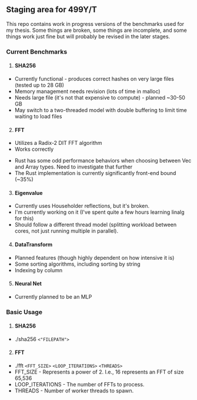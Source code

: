 ## Staging area for 499Y/T

This repo contains work in progress versions of the benchmarks used for my thesis. Some things are broken, some things are incomplete, and some things work just fine but will probably be revised in the later stages.

### Current Benchmarks
1. #### SHA256
  * Currently functional - produces correct hashes on very large files (tested up to 28 GB)
  * Memory management needs revision (lots of time in malloc)
  * Needs large file (it's not that expensive to compute) - planned ~30-50 GB
  * May switch to a two-threaded model with double buffering to limit time waiting to load files
2. #### FFT
  * Utilizes a Radix-2 DIT FFT algorithm
  * Works correctly
  - Rust has some odd performance behaviors when choosing between Vec and Array types. Need to investigate that further
  - The Rust implementation is currently significantly front-end bound (~35%)
3. #### Eigenvalue
  * Currently uses Householder reflections, but it's broken.
  * I'm currently working on it (I've spent quite a few hours learning linalg for this)
  * Should follow a different thread model (splitting workload between cores, not just running multiple in parallel).
4. #### DataTransform
  * Planned features (though highly dependent on how intensive it is)
  * Some sorting algorithms, including sorting by string
  * Indexing by column
5. #### Neural Net
  * Currently planned to be an MLP


### Basic Usage
1. #### SHA256
  * ./sha256 `<"FILEPATH">`
2. #### FFT
  * ./fft `<FFT_SIZE>` `<LOOP_ITERATIONS>` `<THREADS>`
  * FFT_SIZE - Represents a power of 2. I.e., 16 represents an FFT of size 65,536
  * LOOP_ITERATIONS - The number of FFTs to process.
  * THREADS - Number of worker threads to spawn.